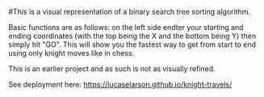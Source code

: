 #This is a visual representation of a binary search tree sorting algorithm.

Basic functions are as follows: on the left side endter your starting and ending coordinates (with the top being the X and the bottom being Y) then simply hit "GO".
This will show you the fastest way to get from start to end using only knight moves like in chess.

This is an earlier project and as such is not as visually refined.

See deployment here: https://lucaselarson.github.io/knight-travels/
